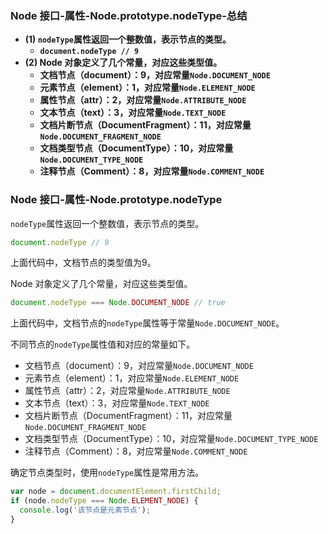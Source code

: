 ### Node 接口-属性-Node.prototype.nodeType-总结

- **(1) `nodeType`属性返回一个整数值，表示节点的类型。**
  - **`document.nodeType // 9`**
- **(2) Node 对象定义了几个常量，对应这些类型值。**
  - **文档节点（document）：9，对应常量`Node.DOCUMENT_NODE`**
  - **元素节点（element）：1，对应常量`Node.ELEMENT_NODE`**
  - **属性节点（attr）：2，对应常量`Node.ATTRIBUTE_NODE`**
  - **文本节点（text）：3，对应常量`Node.TEXT_NODE`**
  - **文档片断节点（DocumentFragment）：11，对应常量`Node.DOCUMENT_FRAGMENT_NODE`**
  - **文档类型节点（DocumentType）：10，对应常量`Node.DOCUMENT_TYPE_NODE`**
  - **注释节点（Comment）：8，对应常量`Node.COMMENT_NODE`**

### Node 接口-属性-Node.prototype.nodeType

`nodeType`属性返回一个整数值，表示节点的类型。

```javascript
document.nodeType // 9
```

上面代码中，文档节点的类型值为9。

Node 对象定义了几个常量，对应这些类型值。

```javascript
document.nodeType === Node.DOCUMENT_NODE // true
```

上面代码中，文档节点的`nodeType`属性等于常量`Node.DOCUMENT_NODE`。

不同节点的`nodeType`属性值和对应的常量如下。

- 文档节点（document）：9，对应常量`Node.DOCUMENT_NODE`
- 元素节点（element）：1，对应常量`Node.ELEMENT_NODE`
- 属性节点（attr）：2，对应常量`Node.ATTRIBUTE_NODE`
- 文本节点（text）：3，对应常量`Node.TEXT_NODE`
- 文档片断节点（DocumentFragment）：11，对应常量`Node.DOCUMENT_FRAGMENT_NODE`
- 文档类型节点（DocumentType）：10，对应常量`Node.DOCUMENT_TYPE_NODE`
- 注释节点（Comment）：8，对应常量`Node.COMMENT_NODE`

确定节点类型时，使用`nodeType`属性是常用方法。

```javascript
var node = document.documentElement.firstChild;
if (node.nodeType === Node.ELEMENT_NODE) {
  console.log('该节点是元素节点');
}
```
